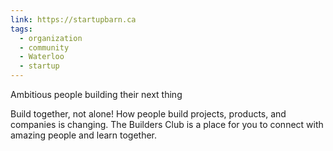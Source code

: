 ```yaml
---
link: https://startupbarn.ca
tags:
  - organization
  - community
  - Waterloo
  - startup
---
```

Ambitious people building their next thing

Build together, not alone! How people build projects, products, and companies is changing. The Builders Club is a place for you to connect with amazing people and learn together.